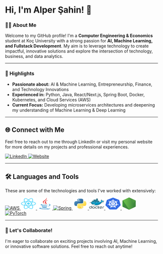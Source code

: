 # Hi, I'm Alper Şahin! 👋

### 👨‍💻 About Me
Welcome to my GitHub profile! I'm a **Computer Engineering & Economics** student at Koç University with a strong passion for **AI, Machine Learning, and Fullstack Development**. My aim is to leverage technology to create impactful, innovative solutions and explore the intersection of technology, business, and data analytics.

---

### 🌟 Highlights
- **Passionate about:** AI & Machine Learning, Entrepreneurship, Finance, and Technology Innovations
- **Experienced in:** Python, Java, React/Next.js, Spring Boot, Docker, Kubernetes, and Cloud Services (AWS)
- **Current Focus:** Developing microservices architectures and deepening my understanding of Machine Learning & Deep Learning

---

## 🌐 Connect with Me
Feel free to reach out to me through LinkedIn or visit my personal website for more details on my projects and professional experiences.
<p align="left">
  <a href="https://www.linkedin.com/in/alpersahin7330" target="_blank">
    <img src="https://img.shields.io/badge/LinkedIn-0077B5?style=for-the-badge&logo=linkedin&logoColor=white" alt="LinkedIn"/>
  </a>
  <a href="https://alper.sh" target="_blank">
    <img src="https://img.shields.io/badge/Website-4285F4?style=for-the-badge&logo=googlechrome&logoColor=white" alt="Website"/>
  </a>
</p>

---

## 🛠️ Languages and Tools
These are some of the technologies and tools I've worked with extensively:
<p align="left">
  <a href="https://aws.amazon.com/" target="_blank">
    <img src="https://upload.wikimedia.org/wikipedia/commons/9/93/Amazon_Web_Services_Logo.svg" alt="AWS" width="50" height="40"/>
  </a>
  <a href="https://react.dev/" target="_blank">
    <img src="https://raw.githubusercontent.com/devicons/devicon/master/icons/react/react-original.svg" alt="React" width="50" height="40"/>
  </a>
  <a href="https://www.java.com/" target="_blank">
    <img src="https://raw.githubusercontent.com/devicons/devicon/master/icons/java/java-original.svg" alt="Java" width="50" height="40"/>
  </a>
  <a href="https://spring.io/" target="_blank">
    <img src="https://www.vectorlogo.zone/logos/springio/springio-icon.svg" alt="Spring" width="50" height="40"/>
  </a>
  <a href="https://www.python.org/" target="_blank">
    <img src="https://raw.githubusercontent.com/devicons/devicon/master/icons/python/python-original.svg" alt="Python" width="50" height="40"/>
  </a>
  <a href="https://www.docker.com/" target="_blank">
    <img src="https://raw.githubusercontent.com/devicons/devicon/master/icons/docker/docker-original-wordmark.svg" alt="Docker" width="50" height="40"/>
  </a>
  <a href="https://kubernetes.io/" target="_blank">
    <img src="https://raw.githubusercontent.com/devicons/devicon/master/icons/kubernetes/kubernetes-plain.svg" alt="Kubernetes" width="50" height="40"/>
  </a>
  <a href="https://nodejs.org/en" target="_blank">
    <img src="https://raw.githubusercontent.com/devicons/devicon/master/icons/nodejs/nodejs-original.svg" alt="Node.js" width="50" height="40"/>
  </a>
  <a href="https://pytorch.org/" target="_blank">
    <img src="https://www.vectorlogo.zone/logos/pytorch/pytorch-icon.svg" alt="PyTorch" width="50" height="40"/>
  </a>
</p>

---

### 🚀 Let's Collaborate!
I'm eager to collaborate on exciting projects involving AI, Machine Learning, or innovative software solutions. Feel free to reach out anytime!

